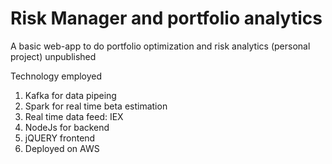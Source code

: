 # Risk Manager and portfolio analytics 


A basic web-app to do portfolio optimization and risk analytics (personal project) unpublished

Technology employed

1. Kafka for data pipeing
2. Spark for real time beta estimation
3. Real time data feed: IEX 
4. NodeJs for backend
5. jQUERY frontend
6. Deployed on AWS
